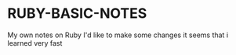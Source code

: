 # RUBY-BASIC-NOTES
My own notes on Ruby
I'd like to make some changes
it seems that i learned very fast
